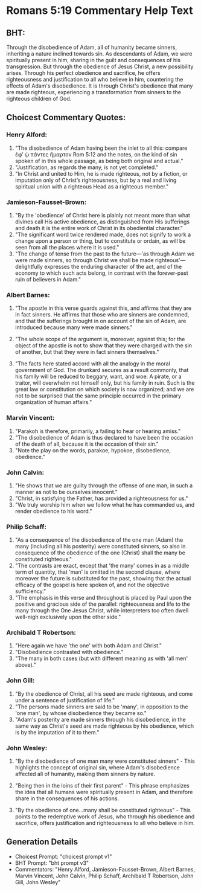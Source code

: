 # Romans 5:19 Commentary Help Text

## BHT:
Through the disobedience of Adam, all of humanity became sinners, inheriting a nature inclined towards sin. As descendants of Adam, we were spiritually present in him, sharing in the guilt and consequences of his transgression. But through the obedience of Jesus Christ, a new possibility arises. Through his perfect obedience and sacrifice, he offers righteousness and justification to all who believe in him, countering the effects of Adam's disobedience. It is through Christ's obedience that many are made righteous, experiencing a transformation from sinners to the righteous children of God.

## Choicest Commentary Quotes:
### Henry Alford:
1. "The disobedience of Adam having been the inlet to all this: compare ἐφʼ ᾡ πάντες ἥμαρτον Rom 5:12 and the notes, on the kind of sin spoken of in this whole passage, as being both original and actual."
2. "Justification, as regards the many, is not yet completed."
3. "In Christ and united to Him, he is made righteous, not by a fiction, or imputation only of Christ’s righteousness, but by a real and living spiritual union with a righteous Head as a righteous member."

### Jamieson-Fausset-Brown:
1. "By the 'obedience' of Christ here is plainly not meant more than what divines call His active obedience, as distinguished from His sufferings and death it is the entire work of Christ in its obediential character."
2. "The significant word twice rendered made, does not signify to work a change upon a person or thing, but to constitute or ordain, as will be seen from all the places where it is used."
3. "The change of tense from the past to the future—'as through Adam we were made sinners, so through Christ we shall be made righteous'—delightfully expresses the enduring character of the act, and of the economy to which such acts belong, in contrast with the forever-past ruin of believers in Adam."

### Albert Barnes:
1. "The apostle in this verse guards against this, and affirms that they are in fact sinners. He affirms that those who are sinners are condemned, and that the sufferings brought in on account of the sin of Adam, are introduced because many were made sinners." 

2. "The whole scope of the argument is, moreover, against this; for the object of the apostle is not to show that they were charged with the sin of another, but that they were in fact sinners themselves." 

3. "The facts here stated accord with all the analogy in the moral government of God. The drunkard secures as a result commonly, that his family will be reduced to beggary, want, and woe. A pirate, or a traitor, will overwhelm not himself only, but his family in ruin. Such is the great law or constitution on which society is now organized; and we are not to be surprised that the same principle occurred in the primary organization of human affairs."

### Marvin Vincent:
1. "Parakoh is therefore, primarily, a failing to hear or hearing amiss."
2. "The disobedience of Adam is thus declared to have been the occasion of the death of all, because it is the occasion of their sin."
3. "Note the play on the words, parakoe, hypokoe, disobedience, obedience."

### John Calvin:
1. "He shows that we are guilty through the offense of one man, in such a manner as not to be ourselves innocent."
2. "Christ, in satisfying the Father, has provided a righteousness for us."
3. "We truly worship him when we follow what he has commanded us, and render obedience to his word."

### Philip Schaff:
1. "As a consequence of the disobedience of the one man (Adam) the many (including all his posterity) were constituted sinners, so also in consequence of the obedience of the one (Christ) shall the many be constituted righteous." 
2. "The contrasts are exact, except that 'the many' comes in as a middle term of quantity, that 'man' is omitted in the second clause, where moreover the future is substituted for the past, showing that the actual efficacy of the gospel is here spoken of, and not the objective sufficiency."
3. "The emphasis in this verse and throughout is placed by Paul upon the positive and gracious side of the parallel: righteousness and life to the many through the One Jesus Christ, while interpreters too often dwell well-nigh exclusively upon the other side."

### Archibald T Robertson:
1. "Here again we have 'the one' with both Adam and Christ."
2. "Disobedience contrasted with obedience."
3. "The many in both cases (but with different meaning as with 'all men' above)."

### John Gill:
1. "By the obedience of Christ, all his seed are made righteous, and come under a sentence of justification of life."
2. "The persons made sinners are said to be 'many', in opposition to the 'one man', by whose disobedience they became so."
3. "Adam's posterity are made sinners through his disobedience, in the same way as Christ's seed are made righteous by his obedience, which is by the imputation of it to them."

### John Wesley:
1. "By the disobedience of one man many were constituted sinners" - This highlights the concept of original sin, where Adam's disobedience affected all of humanity, making them sinners by nature.

2. "Being then in the loins of their first parent" - This phrase emphasizes the idea that all humans were spiritually present in Adam, and therefore share in the consequences of his actions.

3. "By the obedience of one...many shall be constituted righteous" - This points to the redemptive work of Jesus, who through his obedience and sacrifice, offers justification and righteousness to all who believe in him.


## Generation Details
- Choicest Prompt: "choicest prompt v1"
- BHT Prompt: "bht prompt v3"
- Commentators: "Henry Alford, Jamieson-Fausset-Brown, Albert Barnes, Marvin Vincent, John Calvin, Philip Schaff, Archibald T Robertson, John Gill, John Wesley"
